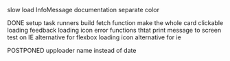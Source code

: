 
slow load InfoMessage
documentation
separate color

DONE
  setup task runners
  build fetch function
  make the whole card clickable
  loading feedback
    loading icon
    error functions thtat print message to screen
  test on IE
    alternative for flexbox
    loading icon alternative for ie
    



POSTPONED
  upploader name instead of date
